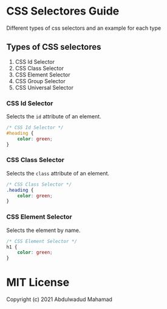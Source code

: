 # CSS Selectores Guide
Different types of css selectors and an example for each type

## Types of CSS selectores

1. CSS Id Selector
2. CSS Class Selector
3. CSS Element Selector
4. CSS Group Selector
5. CSS Universal Selector


### CSS Id Selector

Selects the `id` attribute of an element.

```css
/* CSS Id Selector */
#heading {
    color: green;
}
```

### CSS Class Selector

Selects the `class` attribute of an element.

```css
/* CSS Class Selector */
.heading {
    color: green;
}

```

### CSS Element Selector

Selects the element by name.

```css
/* CSS Element Selector */
h1 {
    color: green;
}
```

# MIT License

Copyright (c) 2021 Abdulwadud Mahamad
